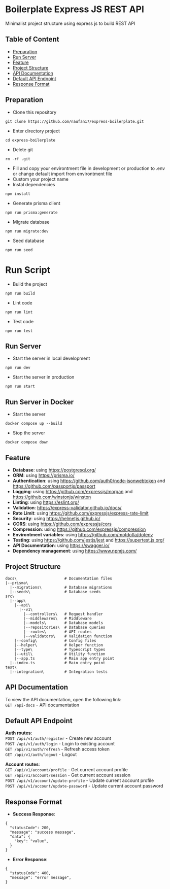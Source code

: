 # Boilerplate Express JS REST API
Minimalist project structure using express js to build REST API

## Table of Content
- [Preparation](#preparation)
- [Run Server](#run-server)
- [Feature](#feature)
- [Project Structure](#project-structure)
- [API Documentation](#api-documentation)
- [Default API Endpoint](#default-api-endpoint)
- [Response Format](#response-format)

## Preparation
- Clone this repository
```
git clone https://github.com/naufan17/express-boilerplate.git
```
- Enter directory project
```
cd express-boilerplate
```
- Delete git
```
rm -rf .git
```
- Fill and copy your environtment file in development or production to .env or change default import from environtment file
- Custom your project name
- Instal dependencies
```
npm install
```
- Generate prisma client
```
npm run prisma:generate
```
- Migrate database
```
npm run migrate:dev
```
- Seed database
```
npm run seed
```

# Run Script
- Build the project
```
npm run build
```
- Lint code
```
npm run lint
```
- Test code
```
npm run test
```

## Run Server
- Start the server in local development
```
npm run dev
```
- Start the server in production
```
npm run start
```

## Run Server in Docker
- Start the server
```
docker compose up --build
```
- Stop the server
```
docker compose down
```

## Feature
- **Database**: using https://postgresql.org/
- **ORM**: using https://prisma.io/
- **Authentication**: using https://github.com/auth0/node-jsonwebtoken and https://github.com/passportjs/passport
- **Logging**: using https://github.com/expressjs/morgan and https://github.com/winstonjs/winston
- **Linting**: using https://eslint.org/
- **Validation**: https://express-validator.github.io/docs/
- **Rate Limit**: using https://github.com/expressjs/express-rate-limit
- **Security**: using https://helmetjs.github.io/
- **CORS**: using https://github.com/expressjs/cors
- **Compression**: using https://github.com/expressjs/compression
- **Environtment variables**: using https://github.com/motdotla/dotenv
- **Testing**: using https://github.com/jestjs/jest and https://supertest.js.org/
- **API Documentation**: using https://swagger.io/
- **Dependency management**: using https://www.npmjs.com/

## Project Structure
```
docs\                     # Documentation files
|--prisma\
  |--migrations\          # Database migrations
  |--seeds\               # Database seeds
src\
  |--app\
    |--api\        
      |--v1\        
        |--controllers\   # Request handler
        |--middlewares\   # Middleware
        |--models\        # Database models
        |--repositories\  # Database queries
        |--routes\        # API routes
        |--validators\    # Validation function
    |--config\            # Config files
    |--helper\            # Helper function
    |--type\              # Typescript types
    |--util\              # Utility function
    |--app.ts             # Main app entry point
  |--index.ts             # Main entry point
test\
  |--integration\         # Integration tests
```

## API Documentation
To view the API documentation, open the following link:
<br/>
``GET /api-docs`` - API documentation

## Default API Endpoint
**Auth routes**:
<br/>
``POST /api/v1/auth/register`` - Create new account
<br/>
``POST /api/v1/auth/login`` - Login to existing account
<br/>
``GET /api/v1/auth/refresh`` - Refresh access token
<br/>
``GET /api/v1/auth/logout`` - Logout

**Account routes**:
<br/>
``GET /api/v1/account/profile`` - Get current account profile
<br/>
``GET /api/v1/account/session`` - Get current account session
<br/>
``POST /api/v1/account/update-profile`` - Update current account profile
<br/>
``POST /api/v1/account/update-password`` - Update current account password

## Response Format

- **Success Response**:
```
{
  "statusCode": 200,
  "message": "success message",
  "data": {
    "key": "value",
  }
}
```
- **Error Response**:
```
{
  "statusCode": 400,
  "message": "error message",
}
